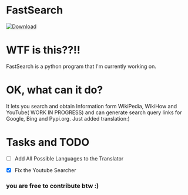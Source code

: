 # FastSearch 

[![Download](https://img.shields.io/badge/Download-red)](https://github.com/45i/FastSearch/archive/refs/tags/v1.0.zip)

# WTF is this??!! 
FastSearch is a python program that I'm currently working on.

# OK, what can it do?
It lets you search and obtain Information form WikiPedia, WikiHow and YouTube( WORK IN PROGRESS) and can generate search query links for Google, Bing and Pypi.org. Just added translation:)

# Tasks and TODO
- [ ] Add All Possible Languages to the Translator
- [X] Fix the Youtube Searcher


### you are free to contribute btw :)
